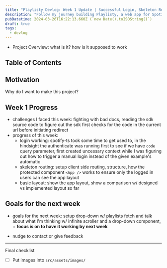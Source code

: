 ```yaml
---
title: "Playlisty Devlog: Week 1 Update | Successful Login, Skeleton Routing, and Basic Layout Implemented"
description: "Follow my journey building Playlisty, a web app for Spotify users like myself. Discover how I'm solving the challenge of tracking songs across playlists and simplifying music organization. Inspired by my own frustration with Spotify, where finding which playlists contain or lack specific songs is often a hassle."
pubDatetime: 2024-03-26T16:22:13.660Z (`new Date().toISOString()`)
draft: true
tags:
  - devlog
---
```


- Project Overview: what is it? how is it supposed to work

## Table of Contents

## Motivation

Why do I want to make this project?

## Week 1 Progress

- challenges I faced this week: fighting with bad docs, reading the sdk source code to figure out the sdk first checks for the code in the current url before initiating redirect
- progress of this week:
  - login working: spotify-ts took some time to get used to, in the hindsight the authenticate was running first to see if we have `code` query parameter, first created uncessary context while I was figuring out how to trigger a manual login instead of the given example's automatic
  - skeleton routing: setup client side routing, structure, how the protected component `<App />` works to ensure only the logged in users can see the app layout
  - basic layout: show the app layout, show a comparison w/ designed vs implemented layout so far

## Goals for the next week

- goals for the next week: setup drop-down w/ playlists fetch and talk about what I'm thinking w/ infinite scroller and a drop-down component, + **focus is on to have it working by next week**

- nudge to contact or give feedback

---

Final checklist

- [ ] Put images into `src/assets/images/`
